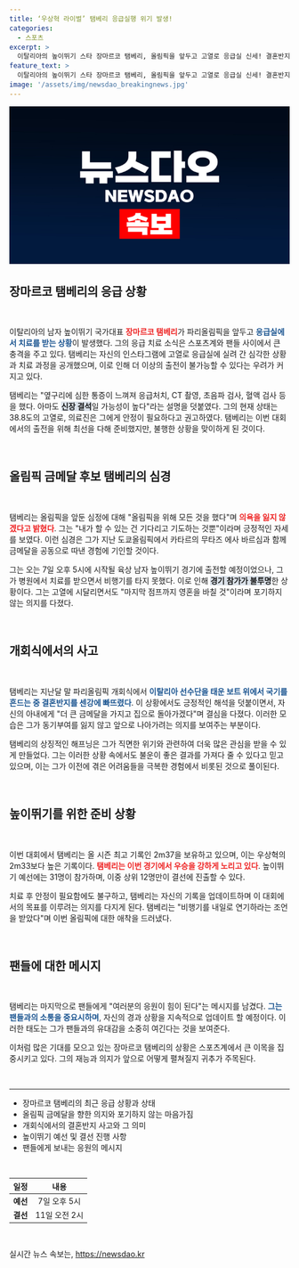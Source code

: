 ```yaml
---
title: ‘우상혁 라이벌’ 탬베리 응급실행 위기 발생!
categories:
  - 스포츠
excerpt: >
  이탈리아의 높이뛰기 스타 장마르코 탬베리, 올림픽을 앞두고 고열로 응급실 신세! 결혼반지 사건에 이어 또 다른 불운에 맞선 그의 강한 의지, 과연 금메달 꿈은 이루어질 수 있을까?
feature_text: >
  이탈리아의 높이뛰기 스타 장마르코 탬베리, 올림픽을 앞두고 고열로 응급실 신세! 결혼반지 사건에 이어 또 다른 불운에 맞선 그의 강한 의지, 과연 금메달 꿈은 이루어질 수 있을까?
image: '/assets/img/newsdao_breakingnews.jpg'
---
```


<p><img src="/assets/img/newsdao_breakingnews.jpg" alt="koreaapp 속보" /></p>

<h2 data-ke-size="size26">장마르코 탬베리의 응급 상황</h2>

<p data-ke-size="size16">&nbsp;</p>

<p>이탈리아의 남자 높이뛰기 국가대표 <b><span style="color: #ee2323;">장마르코 탬베리</span></b>가 파리올림픽을 앞두고 <b><span style="color: #1a5490;">응급실에서 치료를 받는 상황</span></b>이 발생했다. 그의 응급 치료 소식은 스포츠계와 팬들 사이에서 큰 충격을 주고 있다. 탬베리는 자신의 인스타그램에 고열로 응급실에 실려 간 심각한 상황과 치료 과정을 공개했으며, 이로 인해 더 이상의 출전이 불가능할 수 있다는 우려가 커지고 있다.</p>

<p>탬베리는 "옆구리에 심한 통증이 느껴져 응급처치, CT 촬영, 초음파 검사, 혈액 검사 등을 했다. 아마도 <b><span style="background-color: #21538527;">신장 결석</span></b>일 가능성이 높다"라는 설명을 덧붙였다. 그의 현재 상태는 38.8도의 고열로, 의료진은 그에게 안정이 필요하다고 권고하였다. 탬베리는 이번 대회에서의 출전을 위해 최선을 다해 준비했지만, 불행한 상황을 맞이하게 된 것이다.</p>

<p data-ke-size="size16">&nbsp;</p>

<h2 data-ke-size="size26">올림픽 금메달 후보 탬베리의 심경</h2>

<p data-ke-size="size16">&nbsp;</p>

<p>탬베리는 올림픽을 앞둔 심정에 대해 "올림픽을 위해 모든 것을 했다"며 <b><span style="color: #ee2323;">의욕을 잃지 않겠다고 밝혔다</span></b>. 그는 "내가 할 수 있는 건 기다리고 기도하는 것뿐"이라며 긍정적인 자세를 보였다. 이런 심경은 그가 지난 도쿄올림픽에서 카타르의 무타즈 에사 바르심과 함께 금메달을 공동으로 따낸 경험에 기인할 것이다.</p>

<p>그는 오는 7일 오후 5시에 시작될 육상 남자 높이뛰기 경기에 출전할 예정이었으나, 그가 병원에서 치료를 받으면서 비행기를 타지 못했다. 이로 인해 <b><span style="background-color: #21538527;">경기 참가가 불투명</span></b>한 상황이다. 그는 고열에 시달리면서도 "마지막 점프까지 영혼을 바칠 것"이라며 포기하지 않는 의지를 다졌다.</p>

<p data-ke-size="size16">&nbsp;</p>

<h2 data-ke-size="size26">개회식에서의 사고</h2>

<p data-ke-size="size16">&nbsp;</p>

<p>탬베리는 지난달 말 파리올림픽 개회식에서 <b><span style="color: #1a5490;">이탈리아 선수단을 태운 보트 위에서 국기를 흔드는 중 결혼반지를 센강에 빠뜨렸다</span></b>. 이 상황에서도 긍정적인 해석을 덧붙이면서, 자신의 아내에게 "더 큰 금메달을 가지고 집으로 돌아가겠다"며 결심을 다졌다. 이러한 모습은 그가 동기부여를 잃지 않고 앞으로 나아가려는 의지를 보여주는 부분이다.</p>

<p>탬베리의 상징적인 해프닝은 그가 직면한 위기와 관련하여 더욱 많은 관심을 받을 수 있게 만들었다. 그는 이러한 상황 속에서도 불운이 좋은 결과를 가져다 줄 수 있다고 믿고 있으며, 이는 그가 이전에 겪은 어려움들을 극복한 경험에서 비롯된 것으로 풀이된다.</p>

<p data-ke-size="size16">&nbsp;</p>

<h2 data-ke-size="size26">높이뛰기를 위한 준비 상황</h2>

<p data-ke-size="size16">&nbsp;</p>

<p>이번 대회에서 탬베리는 올 시즌 최고 기록인 2m37을 보유하고 있으며, 이는 우상혁의 2m33보다 높은 기록이다. <b><span style="color: #ee2323;">탬베리는 이번 경기에서 우승을 강하게 노리고 있다</span></b>. 높이뛰기 예선에는 31명이 참가하며, 이중 상위 12명만이 결선에 진출할 수 있다.</p>

<p>치료 후 안정이 필요함에도 불구하고, 탬베리는 자신의 기록을 업데이트하며 이 대회에서의 목표를 이루려는 의지를 다지게 된다. 탬베리는 "비행기를 내일로 연기하라는 조언을 받았다"며 이번 올림픽에 대한 애착을 드러냈다. </p>

<p data-ke-size="size16">&nbsp;</p>

<h2 data-ke-size="size26">팬들에 대한 메시지</h2>

<p data-ke-size="size16">&nbsp;</p>

<p>탬베리는 마지막으로 팬들에게 "여러분의 응원이 힘이 된다"는 메시지를 남겼다. <b><span style="color: #1a5490;">그는 팬들과의 소통을 중요시하며</span></b>, 자신의 경과 상황을 지속적으로 업데이트 할 예정이다. 이러한 태도는 그가 팬들과의 유대감을 소중히 여긴다는 것을 보여준다.</p>

<p>이처럼 많은 기대를 모으고 있는 장마르코 탬베리의 상황은 스포츠계에서 큰 이목을 집중시키고 있다. 그의 재능과 의지가 앞으로 어떻게 펼쳐질지 귀추가 주목된다.</p>

<p data-ke-size="size16">&nbsp;</p>

<hr>

<ul>
    <li>장마르코 탬베리의 최근 응급 상황과 상태</li>
    <li>올림픽 금메달을 향한 의지와 포기하지 않는 마음가짐</li>
    <li>개회식에서의 결혼반지 사고와 그 의미</li>
    <li>높이뛰기 예선 및 결선 진행 사항</li>
    <li>팬들에게 보내는 응원의 메시지</li>
</ul>

<p data-ke-size="size16">&nbsp;</p>

<table style="width: 100%;">
    <thead>
        <tr>
            <th style="text-align: center;"><b>일정</b></th>
            <th style="text-align: center;"><b>내용</b></th>
        </tr>
    </thead>
    <tbody>
        <tr>
            <td style="text-align: center; height: 17px;"><b>예선</b></td>
            <td style="text-align: center; height: 17px;">7일 오후 5시</td>
        </tr>
        <tr>
            <td style="text-align: center; height: 17px;"><b>결선</b></td>
            <td style="text-align: center; height: 17px;">11일 오전 2시</td>
        </tr>
    </tbody>
</table>

<p data-ke-size="size16">&nbsp;</p>
실시간 뉴스 속보는, <a href="https://newsdao.kr" rel="dofollow">https://newsdao.kr</a>


